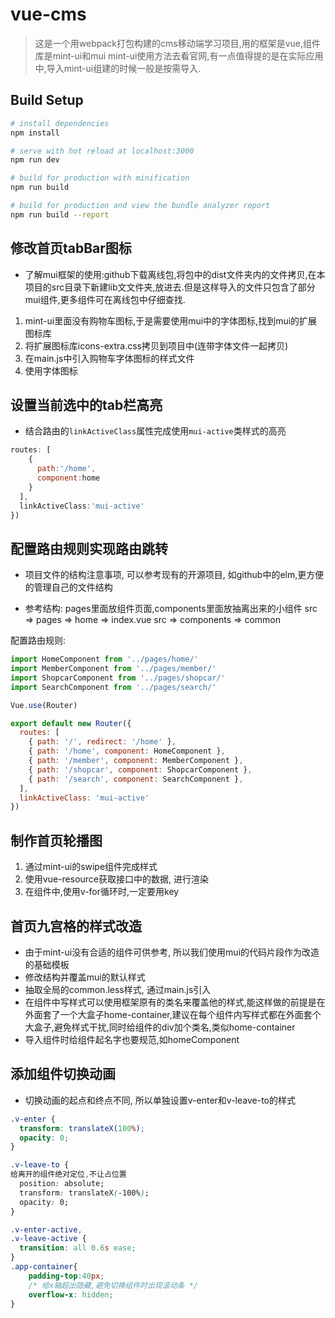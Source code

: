 # vue-cms

> 这是一个用webpack打包构建的cms移动端学习项目,用的框架是vue,组件库是mint-ui和mui
> mint-ui使用方法去看官网,有一点值得提的是在实际应用中,导入mint-ui组建的时候一般是按需导入.
>
## Build Setup

``` bash
# install dependencies
npm install

# serve with hot reload at localhost:3000
npm run dev

# build for production with minification
npm run build

# build for production and view the bundle analyzer report
npm run build --report
```

## 修改首页tabBar图标
- 了解mui框架的使用:github下载离线包,将包中的dist文件夹内的文件拷贝,在本项目的src目录下新建lib文文件夹,放进去.但是这样导入的文件只包含了部分mui组件,更多组件可在离线包中仔细查找.
1. mint-ui里面没有购物车图标,于是需要使用mui中的字体图标,找到mui的扩展图标库
2. 将扩展图标库icons-extra.css拷贝到项目中(连带字体文件一起拷贝)
3. 在main.js中引入购物车字体图标的样式文件
4. 使用字体图标

## 设置当前选中的tab栏高亮

- 结合路由的`linkActiveClass`属性完成使用`mui-active`类样式的高亮
```javascript
routes: [
    {
      path:'/home',
      component:home    
    }
  ],
  linkActiveClass:'mui-active'
})
```

## 配置路由规则实现路由跳转

- 项目文件的结构注意事项, 可以参考现有的开源项目, 如github中的elm,更方便的管理自己的文件结构

- 参考结构:
pages里面放组件页面,components里面放抽离出来的小组件
  src => pages => home => index.vue
  src => components => common

配置路由规则:

  ```javascript
  import HomeComponent from '../pages/home/'
  import MemberComponent from '../pages/member/'
  import ShopcarComponent from '../pages/shopcar/'
  import SearchComponent from '../pages/search/'

  Vue.use(Router)

  export default new Router({
    routes: [
      { path: '/', redirect: '/home' },
      { path: '/home', component: HomeComponent },
      { path: '/member', component: MemberComponent },
      { path: '/shopcar', component: ShopcarComponent },
      { path: '/search', component: SearchComponent },
    ],
    linkActiveClass: 'mui-active'
  })
  ```

## 制作首页轮播图

1. 通过mint-ui的swipe组件完成样式
2. 使用vue-resource获取接口中的数据, 进行渲染
3. 在组件中,使用v-for循环时,一定要用key

## 首页九宫格的样式改造

- 由于mint-ui没有合适的组件可供参考, 所以我们使用mui的代码片段作为改造的基础模板
- 修改结构并覆盖mui的默认样式
- 抽取全局的common.less样式, 通过main.js引入
- 在组件中写样式可以使用框架原有的类名来覆盖他的样式,能这样做的前提是在外面套了一个大盒子home-container,建议在每个组件内写样式都在外面套个大盒子,避免样式干扰,同时给组件的div加个类名,类似home-container
- 导入组件时给组件起名字也要规范,如homeComponent

## 添加组件切换动画

- 切换动画的起点和终点不同, 所以单独设置v-enter和v-leave-to的样式

```css
.v-enter {
  transform: translateX(100%);
  opacity: 0;
}

.v-leave-to {
给离开的组件绝对定位,不让占位置
  position: absolute;
  transform: translateX(-100%);
  opacity: 0;
}

.v-enter-active,
.v-leave-active {
  transition: all 0.6s ease;
}
.app-container{
	padding-top:40px;
	/* 给x轴超出隐藏,避免切换组件时出现滚动条 */
	overflow-x: hidden;
}
```